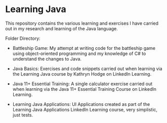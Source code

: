 # Learning Java
This repository contains the various learning and exercises I have carried out in my research and learning of the Java language.

Folder Directory:
- Battleship Game: My attempt at writing code for the battleship game using object-oriented programming and my knowledge of C# to understand the changes to Java.

- Java Basics: Exercises and code snippets carried out when learning via the Learning Java course by Kathryn Hodge on LinkedIn Learning.

- Java 11+ Essential Training: A single calculator exercise carried out when learning via the Java 11+ Essential Training Course on LinkedIn Learning.

- Learning Java Applications: UI Applications created as part of the Learning Java Applications LinkedIn Learning course, very simplistic, just tests.
